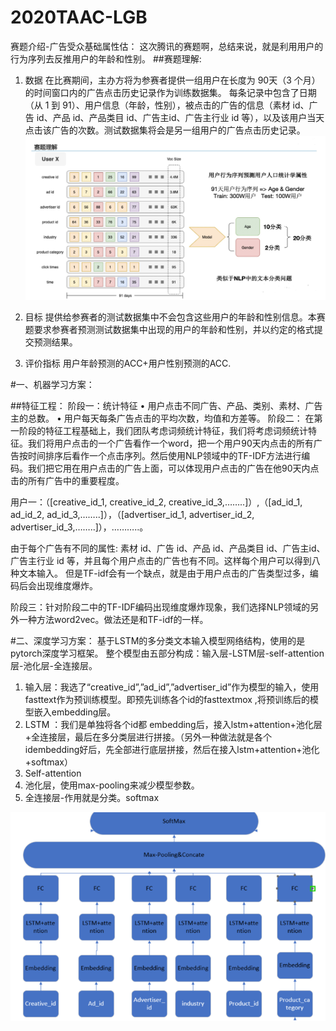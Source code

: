 # 2020TAAC-LGB
赛题介绍-广告受众基础属性估：
这次腾讯的赛题啊，总结来说，就是利用用户的行为序列去反推用户的年龄和性别。
##赛题理解:
1.	数据
在比赛期间，主办方将为参赛者提供一组用户在长度为 90天（3 个月）的时间窗口内的广告点击历史记录作为训练数据集。
每条记录中包含了日期（从 1 到 91）、用户信息（年龄，性别），被点击的广告的信息（素材 id、广告 id、产品 id、产品类目 id、广告主id、广告主行业 id 等），以及该用户当天点击该广告的次数。测试数据集将会是另一组用户的广告点击历史记录。
![image](https://github.com/linqinhui/2020TAAC-LGB/blob/master/v2-06840c84e302411b49aee9432ecf155f_r.jpg) 

2.	目标
提供给参赛者的测试数据集中不会包含这些用户的年龄和性别信息。本赛题要求参赛者预测测试数据集中出现的用户的年龄和性别，并以约定的格式提交预测结果。
3.	评价指标
用户年龄预测的ACC+用户性别预测的ACC.

#一、机器学习方案：

##特征工程：
阶段一：统计特征
•	用户点击不同广告、产品、类别、素材、广告主的总数。
•	用户每天每条广告点击的平均次数，均值和方差等。
阶段二：
       在第一阶段的特征工程基础上，我们团队考虑词频统计特征，我们将考虑词频统计特征。我们将用户点击的一个广告看作一个word，把一个用户90天内点击的所有广告按时间排序后看作一个点击序列。然后使用NLP领域中的TF-IDF方法进行编码。我们把它用在用户点击的广告上面，可以体现用户点击的广告在他90天内点击的所有广告中的重要程度。

用户一：（[creative_id_1, creative_id_2, creative_id_3,……..]）,（[ad_id_1, ad_id_2, ad_id_3,……..]），（[advertiser_id_1, advertiser_id_2, advertiser_id_3,……..]），………..。

由于每个广告有不同的属性: 素材 id、广告 id、产品 id、产品类目 id、广告主id、广告主行业 id 等，并且每个用户点击的广告也有不同。这样每个用户可以得到八种文本输入。
但是TF-idf会有一个缺点，就是由于用户点击的广告类型过多，编码后会出现维度爆炸。
       

阶段三：针对阶段二中的TF-IDF编码出现维度爆炸现象，我们选择NLP领域的另外一种方法word2vec。做法还是和TF-idf的一样。

#二、深度学习方案：
基于LSTM的多分类文本输入模型网络结构，使用的是pytorch深度学习框架。
整个模型由五部分构成：输入层-LSTM层-self-attention层-池化层-全连接层。
1.	输入层：我选了“creative_id”,”ad_id”,”advertiser_id”作为模型的输入，使用fasttext作为预训练模型。即预先训练各个id的fasttextmox ,将预训练后的模型嵌入embedding层。
2.	LSTM ：我们是单独将各个id都 embedding后，接入lstm+attention+池化层+全连接层，最后在多分类层进行拼接。（另外一种做法就是各个idembedding好后，先全部进行底层拼接，然后在接入lstm+attention+池化+softmax）
3.	Self-attention 
4.	池化层，使用max-pooling来减少模型参数。
5.	全连接层-作用就是分类。softmax

![image](https://github.com/linqinhui/2020TAAC-LGB/blob/master/微信图片_20201021211523.png) 
